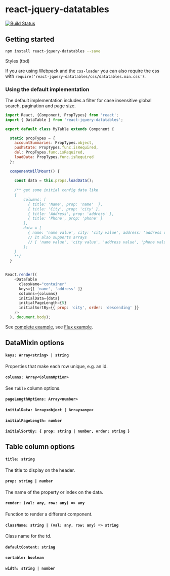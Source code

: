 # react-jquery-datatables

[![Build Status](https://travis-ci.org/carlosrocha/react-jquery-datatables.svg?branch=master)](https://travis-ci.org/alecperkey/react-jquery-datatables)

## Getting started

```sh
npm install react-jquery-datatables --save
```

Styles (tbd)

If you are using Webpack and the `css-loader` you can also require the css
with `require('react-jquery-datatables/css/datatables.min.css')`.

### Using the default implementation

The default implementation includes a filter for case insensitive global search,
pagination and page size.

```javascript
import React, {Component, PropTypes} from 'react';
import { DataTable } from 'react-jquery-datatables';

export default class MyTable extends Component {

  static propTypes = {
    accountSummaries: PropTypes.object,
    pushState: PropTypes.func.isRequired,
    del: PropTypes.func.isRequired,
    loadData: PropTypes.func.isRequired
  };
  
  componentWillMount() {
  
    const data = this.props.loadData();
    
    /** get some initial config data like
    {
        columns: [
          { title: 'Name', prop: 'name'  },
          { title: 'City', prop: 'city' },
          { title: 'Address', prop: 'address' },
          { title: 'Phone', prop: 'phone' }
        ],
        data = [
          { name: 'name value', city: 'city value', address: 'address value', phone: 'phone value' }
          // It also supports arrays
          // [ 'name value', 'city value', 'address value', 'phone value' ]
        ];
    }
    **/
  }


React.render((
    <DataTable
      className="container"
      keys={[ 'name', 'address' ]}
      columns={columns}
      initialData={data}
      initialPageLength={5}
      initialSortBy={{ prop: 'city', order: 'descending' }}
    />
  ), document.body);
```

See [complete example](example/table/main.js), see [Flux example](example/flux/).

## DataMixin options

#### `keys: Array<string> | string`
Properties that make each row unique, e.g. an id.

#### `columns: Array<ColumnOption>`
See `Table` column options.

#### `pageLengthOptions: Array<number>`

#### `initialData: Array<object | Array<any>>`

#### `initialPageLength: number`

#### `initialSortBy: { prop: string | number, order: string }`

## Table column options

#### `title: string`
The title to display on the header.

#### `prop: string | number`
The name of the property or index on the data.

#### `render: (val: any, row: any) => any`
Function to render a different component.

#### `className: string | (val: any, row: any) => string`
Class name for the td.

#### `defaultContent: string`

#### `sortable: boolean`

#### `width: string | number`
